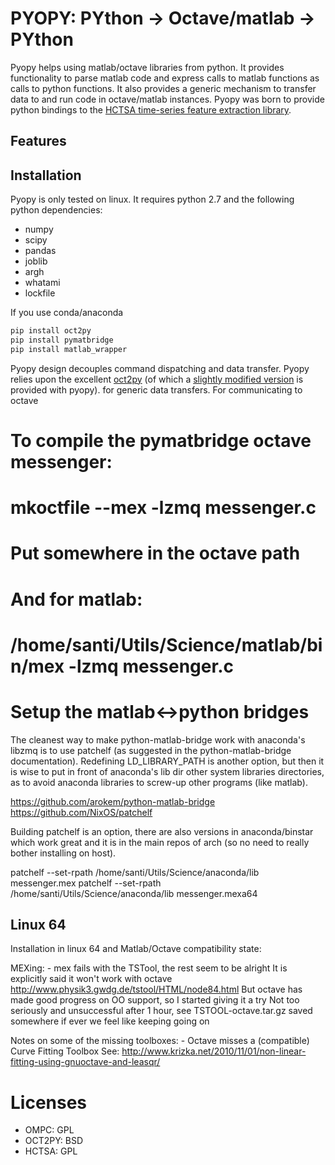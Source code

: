 PYOPY: PYthon -> Octave/matlab -> PYthon
========================================

Pyopy helps using matlab/octave libraries from python.
It provides functionality to parse matlab code and express calls to matlab functions
as calls to python functions. It also provides a generic mechanism to transfer data to
and run code in octave/matlab instances. Pyopy was born to provide python bindings to the 
[HCTSA time-series feature extraction library](http://www.comp-engine.org/timeseries/).


Features
--------

Installation
------------

Pyopy is only tested on linux. It requires python 2.7 and the following python dependencies:
 
 - numpy
 - scipy
 - pandas
 - joblib
 - argh
 - whatami
 - lockfile

If you use conda/anaconda 

```sh
pip install oct2py
pip install pymatbridge
pip install matlab_wrapper
```

Pyopy design decouples command dispatching and data transfer.
Pyopy relies upon the excellent [oct2py](http://blink1073.github.io/oct2py/) 
(of which a [slightly modified version](https://github.com/sdvillal/oct2py) is provided with pyopy).
for generic data transfers. For communicating to octave 

#
# To compile the pymatbridge octave messenger:
#   mkoctfile --mex -lzmq messenger.c
# Put somewhere in the octave path
# And for matlab:
#   /home/santi/Utils/Science/matlab/bin/mex -lzmq messenger.c
#

# Setup the matlab<->python bridges

The cleanest way to make python-matlab-bridge work with anaconda's libzmq 
is to use patchelf (as suggested in the python-matlab-bridge documentation).
Redefining LD_LIBRARY_PATH is another option, but then it is wise to
put in front of anaconda's lib dir other system libraries directories,
as to avoid anaconda libraries to screw-up other programs (like matlab).

https://github.com/arokem/python-matlab-bridge
https://github.com/NixOS/patchelf

Building patchelf is an option, there are also versions in anaconda/binstar
which work great and it is in the main repos of arch (so no need to really
bother installing on host).

patchelf --set-rpath /home/santi/Utils/Science/anaconda/lib messenger.mex
patchelf --set-rpath /home/santi/Utils/Science/anaconda/lib messenger.mexa64

## Linux 64

Installation in linux 64 and Matlab/Octave compatibility state:

  MEXing:
     - mex fails with the TSTool, the rest seem to be alright
       It is explicitly said it won't work with octave
         http://www.physik3.gwdg.de/tstool/HTML/node84.html
      But octave has made good progress on OO support, so I started giving it a try
      Not too seriously and unsuccessful after 1 hour,
      see TSTOOL-octave.tar.gz saved somewhere if ever we feel like keeping going on

  Notes on some of the missing toolboxes:
    - Octave misses a (compatible) Curve Fitting Toolbox
      See: http://www.krizka.net/2010/11/01/non-linear-fitting-using-gnuoctave-and-leasqr/


# Licenses

 - OMPC: GPL
 - OCT2PY: BSD
 - HCTSA: GPL
